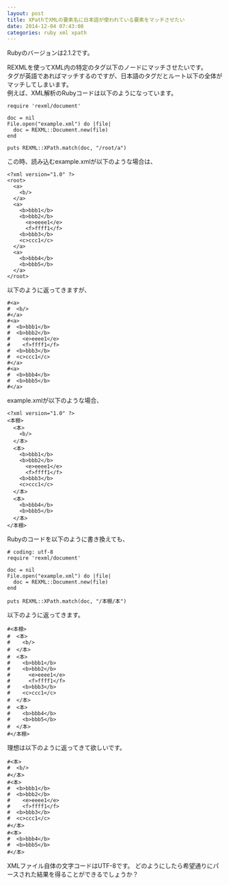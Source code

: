 ```yaml
---
layout: post
title: XPathでXMLの要素名に日本語が使われている要素をマッチさせたい
date: 2014-12-04 07:43:08
categories: ruby xml xpath
---
```

<p>Rubyのバージョンは2.1.2です。</p>

<p>REXMLを使ってXML内の特定のタグ以下のノードにマッチさせたいです。<br>
タグが英語であればマッチするのですが、日本語のタグだとルート以下の全体がマッチしてしまいます。<br>
例えば、XML解析のRubyコードは以下のようになっています。</p>

<pre><code>require 'rexml/document'

doc = nil
File.open("example.xml") do |file|
  doc = REXML::Document.new(file)
end

puts REXML::XPath.match(doc, "/root/a")
</code></pre>

<p>この時、読み込むexample.xmlが以下のような場合は、</p>

<pre><code>&lt;?xml version="1.0" ?&gt;
&lt;root&gt;
  &lt;a&gt;
    &lt;b/&gt;
  &lt;/a&gt;
  &lt;a&gt;
    &lt;b&gt;bbb1&lt;/b&gt;
    &lt;b&gt;bbb2&lt;/b&gt;
      &lt;e&gt;eeee1&lt;/e&gt;
      &lt;f&gt;ffff1&lt;/f&gt;
    &lt;b&gt;bbb3&lt;/b&gt;
    &lt;c&gt;ccc1&lt;/c&gt;
  &lt;/a&gt;
  &lt;a&gt;
    &lt;b&gt;bbb4&lt;/b&gt;
    &lt;b&gt;bbb5&lt;/b&gt;
  &lt;/a&gt;
&lt;/root&gt;
</code></pre>

<p>以下のように返ってきますが、</p>

<pre><code>#&lt;a&gt;
#  &lt;b/&gt;
#&lt;/a&gt;
#&lt;a&gt;
#  &lt;b&gt;bbb1&lt;/b&gt;
#  &lt;b&gt;bbb2&lt;/b&gt;
#    &lt;e&gt;eeee1&lt;/e&gt;
#    &lt;f&gt;ffff1&lt;/f&gt;
#  &lt;b&gt;bbb3&lt;/b&gt;
#  &lt;c&gt;ccc1&lt;/c&gt;
#&lt;/a&gt;
#&lt;a&gt;
#  &lt;b&gt;bbb4&lt;/b&gt;
#  &lt;b&gt;bbb5&lt;/b&gt;
#&lt;/a&gt;
</code></pre>

<p>example.xmlが以下のような場合、</p>

<pre><code>&lt;?xml version="1.0" ?&gt;
&lt;本棚&gt;
  &lt;本&gt;
    &lt;b/&gt;
  &lt;/本&gt;
  &lt;本&gt;
    &lt;b&gt;bbb1&lt;/b&gt;
    &lt;b&gt;bbb2&lt;/b&gt;
      &lt;e&gt;eeee1&lt;/e&gt;
      &lt;f&gt;ffff1&lt;/f&gt;
    &lt;b&gt;bbb3&lt;/b&gt;
    &lt;c&gt;ccc1&lt;/c&gt;
  &lt;/本&gt;
  &lt;本&gt;
    &lt;b&gt;bbb4&lt;/b&gt;
    &lt;b&gt;bbb5&lt;/b&gt;
  &lt;/本&gt;
&lt;/本棚&gt;
</code></pre>

<p>Rubyのコードを以下のように書き換えても、</p>

<pre><code># coding: utf-8
require 'rexml/document'

doc = nil
File.open("example.xml") do |file|
  doc = REXML::Document.new(file)
end

puts REXML::XPath.match(doc, "/本棚/本")
</code></pre>

<p>以下のように返ってきます。</p>

<pre><code>#&lt;本棚&gt;
#  &lt;本&gt;
#    &lt;b/&gt;
#  &lt;/本&gt;
#  &lt;本&gt;
#    &lt;b&gt;bbb1&lt;/b&gt;
#    &lt;b&gt;bbb2&lt;/b&gt;
#      &lt;e&gt;eeee1&lt;/e&gt;
#      &lt;f&gt;ffff1&lt;/f&gt;
#    &lt;b&gt;bbb3&lt;/b&gt;
#    &lt;c&gt;ccc1&lt;/c&gt;
#  &lt;/本&gt;
#  &lt;本&gt;
#    &lt;b&gt;bbb4&lt;/b&gt;
#    &lt;b&gt;bbb5&lt;/b&gt;
#  &lt;/本&gt;
#&lt;/本棚&gt;
</code></pre>

<p>理想は以下のように返ってきて欲しいです。</p>

<pre><code>#&lt;本&gt;
#  &lt;b/&gt;
#&lt;/本&gt;
#&lt;本&gt;
#  &lt;b&gt;bbb1&lt;/b&gt;
#  &lt;b&gt;bbb2&lt;/b&gt;
#    &lt;e&gt;eeee1&lt;/e&gt;
#    &lt;f&gt;ffff1&lt;/f&gt;
#  &lt;b&gt;bbb3&lt;/b&gt;
#  &lt;c&gt;ccc1&lt;/c&gt;
#&lt;/本&gt;
#&lt;本&gt;
#  &lt;b&gt;bbb4&lt;/b&gt;
#  &lt;b&gt;bbb5&lt;/b&gt;
#&lt;/本&gt;
</code></pre>

<p>XMLファイル自体の文字コードはUTF-8です。
どのようにしたら希望通りにパースされた結果を得ることができるでしょうか？</p>
